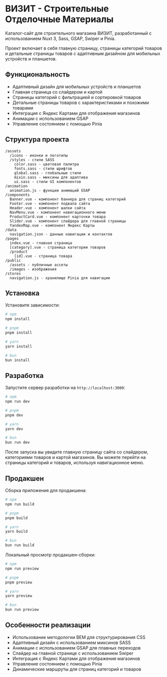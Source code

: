 # ВИЗИТ - Строительные Отделочные Материалы

Каталог-сайт для строительного магазина ВИЗИТ, разработанный с использованием Nuxt 3, Sass, GSAP, Swiper и Pinia.

Проект включает в себя главную страницу, страницы категорий товаров и детальные страницы товаров с адаптивным дизайном для мобильных устройств и планшетов.

## Функциональность

- Адаптивный дизайн для мобильных устройств и планшетов
- Главная страница со слайдером и картой
- Страницы категорий с фильтрацией и сортировкой товаров
- Детальные страницы товаров с характеристиками и похожими товарами
- Интеграция с Яндекс Картами для отображения магазинов
- Анимации с использованием GSAP
- Управление состоянием с помощью Pinia

## Структура проекта

```
/assets
  /icons - иконки и логотипы
  /styles - стили SASS
    color.sass - цветовая палитра
    fonts.sass - стили шрифтов
    global.sass - глобальные стили
    mixin.sass - миксины для адаптива
    ui.sass - стили UI компонентов
/animation
  animation.js - функции анимаций GSAP
/components
  Banner.vue - компонент баннера для страниц категорий
  Footer.vue - компонент подвала сайта
  Header.vue - компонент шапки сайта
  NavMenu.vue - компонент навигационного меню
  ProductCard.vue - компонент карточки товара
  Slider.vue - компонент слайдера для главной страницы
  YandexMap.vue - компонент Яндекс Карты
/data
  navigation.json - данные навигации и контактов
/pages
  index.vue - главная страница
  [category].vue - страница категории товаров
  /product
    [id].vue - страница товара
/public
  /assets - публичные ассеты
  /images - изображения
/stores
  navigation.js - хранилище Pinia для навигации
```

## Установка

Установите зависимости:

```bash
# npm
npm install

# pnpm
pnpm install

# yarn
yarn install

# bun
bun install
```

## Разработка

Запустите сервер разработки на `http://localhost:3000`:

```bash
# npm
npm run dev

# pnpm
pnpm dev

# yarn
yarn dev

# bun
bun run dev
```

После запуска вы увидите главную страницу сайта со слайдером, категориями товаров и картой магазинов. Вы можете перейти на страницы категорий и товаров, используя навигационное меню.

## Продакшен

Сборка приложения для продакшена:

```bash
# npm
npm run build

# pnpm
pnpm build

# yarn
yarn build

# bun
bun run build
```

Локальный просмотр продакшен-сборки:

```bash
# npm
npm run preview

# pnpm
pnpm preview

# yarn
yarn preview

# bun
bun run preview
```

## Особенности реализации

- Использование методологии BEM для структурирования CSS
- Адаптивный дизайн с использованием миксинов SASS
- Анимации с использованием GSAP для плавных переходов
- Слайдер на главной странице с использованием Swiper
- Интеграция с Яндекс Картами для отображения магазинов
- Управление состоянием с помощью Pinia
- Динамические маршруты для страниц категорий и товаров
